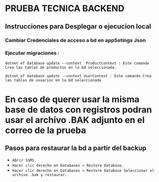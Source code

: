 # PRUEBA TECNICA BACKEND 

## Instrucciones para Desplegar o ejecucion local

### Cambiar Credenciales de acceso a bd en appSetings Json 

### Ejecutar migraciones :
```
dotnet ef database update --context  ProductContext : Este comando Crea las tablas de productos en la bd seleccionada.
```
```
dotnet ef database update --context UserContext : Este comando Crea las tablas de usuarios en la bd seleccionada 
```

# En caso de querer usar la misma base de datos con registros podran usar el archivo .BAK adjunto en el correo de la prueba 

## Pasos para restaurar la bd a partir del backup
- `Abrir SSMS.`
- `Hacer clic derecho en Databases > Restore Database.`
- `Hacer clic derecho en Databases > Restore Database Seleccionar el archivo .bak y restaurar.`

